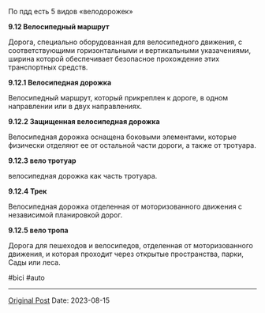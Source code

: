 По пдд есть 5 видов «велодорожек»

**9.12 Велосипедный маршрут**

Дорога, специально оборудованная для велосипедного движения, с соответствующими горизонтальными и вертикальными указачениями, ширина которой обеспечивает безопасное прохождение этих транспортных средств.

**9.12.1 Велосипедная дорожка**

Велосипедный маршрут, который прикреплен к дороге, в одном направлении или в двух направлениях.

**9.12.2 Защищенная велосипедная дорожка**

Велосипедная дорожка оснащена боковыми элементами, которые физически отделяют ее от остальной части дороги, а также от тротуара.

**9.12.3 вело тротуар**

велосипедная дорожка как часть тротуара.

**9.12.4 Трек**

Велосипедная дорожка отделенная от моторизованного движения с независимой планировкой дорог.

**9.12.5 вело тропа**

Дорога для пешеходов и велосипедов, отделенная от моторизованного движения, и которая проходит через открытые пространства, парки, Сады или леса.

#bici #auto

---
[Original Post](https://t.me/lev2tarragona/1452)
Date: 2023-08-15
